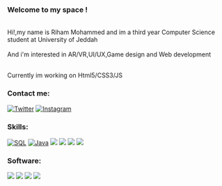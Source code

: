 ### Welcome to my space !

<br> Hi!,my name is Riham Mohammed and im a third year Computer Science student at University of Jeddah</br>
<br> And i'm interested in AR/VR,UI/UX,Game design and Web development</br>
 
<br> Currently im working on Html5/CSS3/JS

### Contact me:

[![Twitter](https://img.shields.io/badge/Twitter-1DA1F2?style=for-the-badge&logo=twitter&logoColor=white
)](https://twitter.com/Rcxz_0)
[![Instagram](https://img.shields.io/badge/Instagram-E4405F?style=for-the-badge&logo=instagram&logoColor=white
)](https://www.instagram.com/rcxz0/)



### Skills:
[![SQL](https://img.shields.io/badge/Oracle-F80000?style=for-the-badge&logo=Oracle&logoColor=white
)]()
[![Java](https://img.shields.io/badge/apache%20netbeans-1B6AC6?style=for-the-badge&logo=apache%20netbeans%20IDE&logoColor=white
)]()
[![](https://img.shields.io/badge/C-00599C?style=for-the-badge&logo=c&logoColor=white
)]()
[![](https://img.shields.io/badge/HTML5-E34F26?style=for-the-badge&logo=html5&logoColor=white
)]()
[![](https://img.shields.io/badge/OpenJDK-ED8B00?style=for-the-badge&logo=openjdk&logoColor=white
)]()
[![](https://img.shields.io/badge/CSS3-1572B6?style=for-the-badge&logo=css3&logoColor=white
)]()

### Software:
[![](https://img.shields.io/badge/apache%20netbeans-1B6AC6?style=for-the-badge&logo=apache%20netbeans%20IDE&logoColor=white
)]()
[![](https://img.shields.io/badge/Visual_Studio-5C2D91?style=for-the-badge&logo=visual%20studio&logoColor=white
)]()
[![](https://img.shields.io/badge/VSCode-0078D4?style=for-the-badge&logo=visual%20studio%20code&logoColor=white
)]()
[![](https://img.shields.io/badge/Notepad++-90E59A.svg?style=for-the-badge&logo=notepad%2B%2B&logoColor=black
)]()

